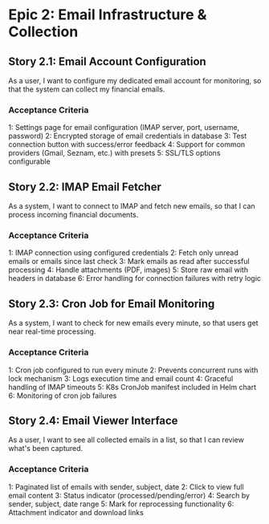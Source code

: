 # Epic 2: Email Infrastructure & Collection

## Story 2.1: Email Account Configuration

As a user,
I want to configure my dedicated email account for monitoring,
so that the system can collect my financial emails.

### Acceptance Criteria

1: Settings page for email configuration (IMAP server, port, username, password)
2: Encrypted storage of email credentials in database
3: Test connection button with success/error feedback
4: Support for common providers (Gmail, Seznam, etc.) with presets
5: SSL/TLS options configurable

## Story 2.2: IMAP Email Fetcher

As a system,
I want to connect to IMAP and fetch new emails,
so that I can process incoming financial documents.

### Acceptance Criteria

1: IMAP connection using configured credentials
2: Fetch only unread emails or emails since last check
3: Mark emails as read after successful processing
4: Handle attachments (PDF, images)
5: Store raw email with headers in database
6: Error handling for connection failures with retry logic

## Story 2.3: Cron Job for Email Monitoring

As a system,
I want to check for new emails every minute,
so that users get near real-time processing.

### Acceptance Criteria

1: Cron job configured to run every minute
2: Prevents concurrent runs with lock mechanism
3: Logs execution time and email count
4: Graceful handling of IMAP timeouts
5: K8s CronJob manifest included in Helm chart
6: Monitoring of cron job failures

## Story 2.4: Email Viewer Interface

As a user,
I want to see all collected emails in a list,
so that I can review what's been captured.

### Acceptance Criteria

1: Paginated list of emails with sender, subject, date
2: Click to view full email content
3: Status indicator (processed/pending/error)
4: Search by sender, subject, date range
5: Mark for reprocessing functionality
6: Attachment indicator and download links
